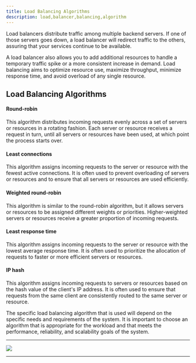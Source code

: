 ```yaml
---
title: Load Balancing Algorithms
description: load,balancer,balancing,algorithm
---
```



Load balancers distribute traffic among multiple backend servers.
If one of those servers goes down, a load balancer will redirect traffic
to the others, assuring that your services continue to be available.

A load balancer also allows you to add additional resources to handle a
temporary traffic spike or a more consistent increase in demand.
Load balancing aims to optimize resource use, maximize throughput,
minimize response time, and avoid overload of any single resource.

## Load Balancing Algorithms

#### Round-robin
This algorithm distributes incoming requests evenly across a set of servers or resources in a rotating fashion. 
Each server or resource receives a request in turn, until all servers or resources have been used, at which point the process starts over.

#### Least connections
This algorithm assigns incoming requests to the server or resource with the fewest active connections.
It is often used to prevent overloading of servers or resources and to ensure that all servers or resources are used efficiently.

#### Weighted round-robin
This algorithm is similar to the round-robin algorithm, but it allows servers or resources to be assigned different weights or priorities. 
Higher-weighted servers or resources receive a greater proportion of incoming requests.

#### Least response time
This algorithm assigns incoming requests to the server or resource with the lowest average response time. It is often 
used to prioritize the allocation of requests to faster or more efficient servers or resources.

#### IP hash 
This algorithm assigns incoming requests to servers or resources based on the hash value of the client's IP address. 
It is often used to ensure that requests from the same client are consistently routed to the same server or resource.

The specific load balancing algorithm that is used will depend on the specific needs and requirements of the system. 
It is important to choose an algorithm that is appropriate for the workload and that meets the performance, reliability,
and scalability goals of the system.

---

![]({{site.baseurl}}/images/load_balancing.png)

---

